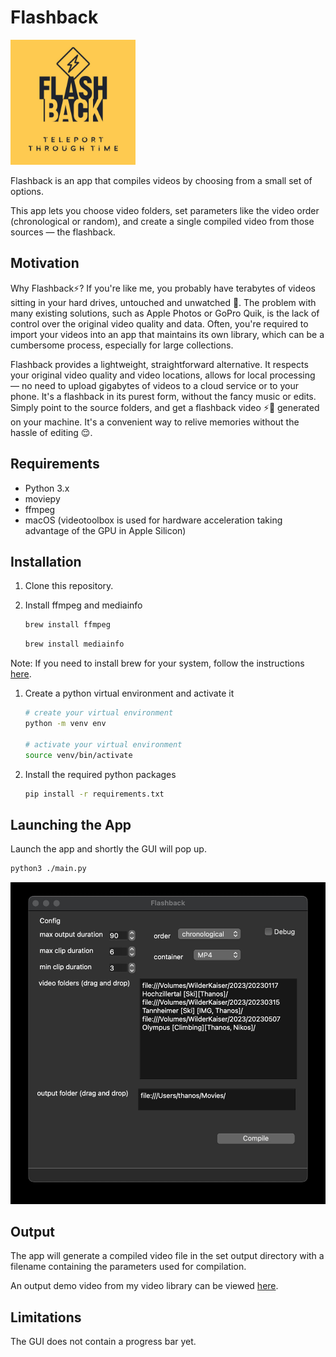 # Flashback
<img src="logo.jpg" width="200" height="200">

Flashback is an app that compiles videos by choosing from a small set of options.  

This app lets you choose video folders, set parameters like the video order (chronological or random), and create a single compiled video from those sources — the flashback.

## Motivation

Why Flashback⚡️? If you're like me, you probably have terabytes of videos sitting in your hard drives,
untouched and unwatched 🫠. The problem with many existing solutions, such as Apple Photos or GoPro Quik, 
is the lack of control over the original video quality and data. Often, you're required to import your videos into an 
app that maintains its own library, which can be a cumbersome process, especially for large collections.

Flashback provides a lightweight, straightforward alternative. It respects your original video quality and video locations, allows for 
local processing — no need to upload gigabytes of videos to a cloud service or to your phone. It's a flashback in its 
purest form, without the fancy music or edits. Simply point to the source folders, and get a flashback 
video ⚡️🎥 generated on your machine. It's a convenient way to relive memories without the hassle of editing 😌.

## Requirements

- Python 3.x
- moviepy
- ffmpeg
- macOS (videotoolbox is used for hardware acceleration taking advantage of the GPU in Apple Silicon)

## Installation

1. Clone this repository.
1. Install ffmpeg and mediainfo

   ```bash
   brew install ffmpeg
   ```

   ```bash
   brew install mediainfo
   ```

Note: If you need to install brew for your system, follow the instructions [here](https://brew.sh/).

1. Create a python virtual environment and activate it

   ```bash
   # create your virtual environment
   python -m venv env

   # activate your virtual environment
   source venv/bin/activate
   ```

1. Install the required python packages

   ```bash
   pip install -r requirements.txt
   ```


## Launching the App

Launch the app and shortly the GUI will pop up.

```bash
python3 ./main.py
```
![gui](gui.jpg)

## Output

The app will generate a compiled video file in the set output directory with a filename containing the parameters used for compilation.

An output demo video from my video library can be viewed [here](https://youtu.be/sXir-y6wN8w?si=oZlH9bHf8ul1oySs). 

## Limitations

The GUI does not contain a progress bar yet.
